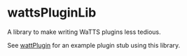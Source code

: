 wattsPluginLib
====

A library to make writing WaTTS plugins less tedious.

See [wattPlugin](https://git.scc.kit.edu/lukasburgey/wattsPlugin) for an example plugin stub using this library.
